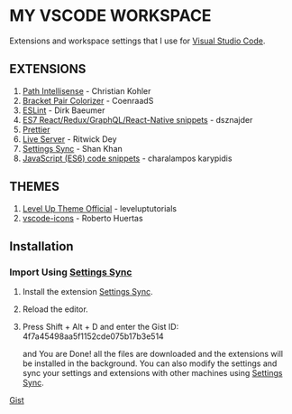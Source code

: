 # MY VSCODE WORKSPACE

Extensions and workspace settings that I use for [Visual Studio Code](https://code.visualstudio.com/).

## EXTENSIONS

1. [Path Intellisense](https://marketplace.visualstudio.com/items?itemName=christian-kohler.path-intellisense) - Christian Kohler
2. [Bracket Pair Colorizer](https://marketplace.visualstudio.com/items?itemName=CoenraadS.bracket-pair-colorizer) - CoenraadS
3. [ESLint](https://marketplace.visualstudio.com/items?itemName=dbaeumer.vscode-eslint) - Dirk Baeumer
4. [ES7 React/Redux/GraphQL/React-Native snippets](https://marketplace.visualstudio.com/items?itemName=dsznajder.es7-react-js-snippets) - dsznajder
5. [Prettier](https://marketplace.visualstudio.com/items?itemName=esbenp.prettier-vscode)
6. [Live Server](https://marketplace.visualstudio.com/items?itemName=ritwickdey.LiveServer) - Ritwick Dey
7. [Settings Sync](https://marketplace.visualstudio.com/items?itemName=Shan.code-settings-sync) - Shan Khan
8. [JavaScript (ES6) code snippets](https://marketplace.visualstudio.com/items?itemName=xabikos.JavaScriptSnippets) - charalampos karypidis

## THEMES

1. [Level Up Theme Official](https://marketplace.visualstudio.com/items?itemName=leveluptutorials.theme-levelup) - leveluptutorials
2. [vscode-icons](https://marketplace.visualstudio.com/items?itemName=robertohuertasm.vscode-icons) - Roberto Huertas

## Installation

### Import Using [Settings Sync](https://marketplace.visualstudio.com/items?itemName=Shan.code-settings-sync)

1. Install the extension [Settings Sync](https://marketplace.visualstudio.com/itemsitemName=Shan.code-settings-sync).
2. Reload the editor.
3. Press Shift + Alt + D and enter the Gist ID: 4f7a45498aa5f1152cde075b17b3e514

   and You are Done! all the files are downloaded and the extensions will be installed in the background. You can also modify the settings and sync your settings and extensions with other machines using [Settings Sync](https://marketplace.visualstudio.com/itemsitemName=Shan.code-settings-sync).

[Gist](https://gist.github.com/vishnuh655/4f7a45498aa5f1152cde075b17b3e514)
